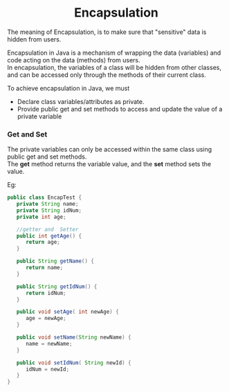 <h1 align ="Center"> Encapsulation </h1>

The meaning of Encapsulation, is to make sure that "sensitive" data is hidden from users.

Encapsulation in Java is a mechanism of wrapping the data (variables) and code acting on the data (methods) from users. <br />
In encapsulation, the variables of a class will be hidden from other classes, and can be accessed only through the methods of their current class. 

To achieve encapsulation in Java, we must
+ Declare class variables/attributes as private.
+ Provide public get and set methods to access and update the value of a private variable

### Get and Set 

The private variables can only be accessed within the same class using public get and set methods. <br />
The **get** method returns the variable value, and the **set** method sets the value.

Eg:
```java
public class EncapTest {
   private String name;
   private String idNum;
   private int age;

   //getter and  Setter
   public int getAge() {
      return age;
   }

   public String getName() {
      return name;
   }

   public String getIdNum() {
      return idNum;
   }

   public void setAge( int newAge) {
      age = newAge;
   }

   public void setName(String newName) {
      name = newName;
   }

   public void setIdNum( String newId) {
      idNum = newId;
   }
}
```
